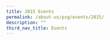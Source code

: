 ```yaml
---
title: 2015 Events
permalink: /about-us/psg/events/2015/
description: ""
third_nav_title: Events
---
```


